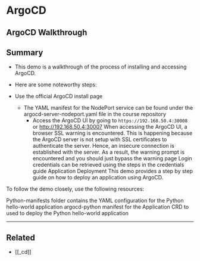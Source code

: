 # ArgoCD

## ArgoCD Walkthrough

## Summary

- This demo is a walkthrough of the process of installing and accessing ArgoCD.

- Here are some noteworthy steps:

- Use the official ArgoCD install page
  - The YAML manifest for the NodePort service can be found under the argocd-server-nodeport.yaml file in the course repository
    - Access the ArgoCD UI by going to `https://192.168.50.4:30008` or http://192.168.50.4:30007
      When accessing the ArgoCD UI, a browser SSL warning is encountered. This is happening because the ArgoCD server is not setup with SSL certificates to authenticate the server. Hence, an insecure connection is established with the server. As a result, the warning prompt is encountered and you should just bypass the warning page
      Login credentials can be retrieved using the steps in the credentials guide
      Application Deployment
      This demo provides a step by step guide on how to deploy an application using ArgoCD.

To follow the demo closely, use the following resources:

Python-manifests folder contains the YAML configuration for the Python hello-world application
argocd-python manifest for the Application CRD to used to deploy the Python hello-world application

---

## Related

- [[_cd]]
